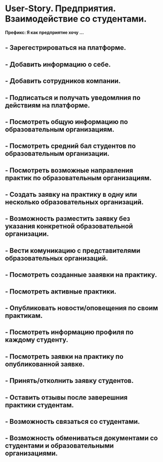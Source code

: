# User-Story. Предприятия. Взаимодействие со студентами.

**Префикс: Я как предприятие хочу ...**

## - Зарегестрироваться на платформе.

## - Добавить информацию о себе.

## - Добавить сотрудников компании.

## - Подписаться и получать уведомлния по действиям на платформе.

## - Посмотреть общую информацию по образовательным организациям.

## - Посмотреть средний бал студентов по образовательным организации.

## - Посмотреть возможные направления практик по образовательным организациям.

## - Создать заявку на практику в одну или несколько образовательных организаций.

## - Возможность разместить заявку без указания конкретной образовательной организации. 

## - Вести комуникацию с представителями образовательных организаций.

## - Посмотреть созданные зааявки на практику.

## - Посмотреть активные практики.

## - Опубликовать новости/оповещения по своим практикам.

## - Посмотреть информацию профиля по каждому студенту.

## - Посмотреть заявки на практику по опубликованной заявке.

## - Принять/отколнить заявку студентов.

## - Оставить отзывы после заверешния практики студентам.

## - Возможность связаться со студентами.

## - Возможность обмениваться документами со студентами и образовательными организациями.
